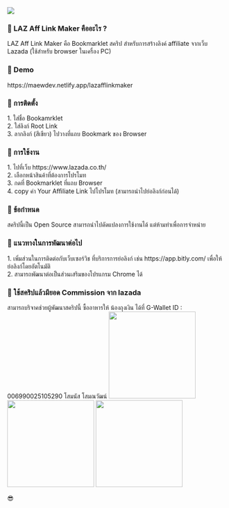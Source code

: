 <img src="https://i.imgur.com/yxhBPE3.png">
<h3>💚 LAZ Aff Link Maker คืออะไร ?</h3>
LAZ Aff Link Maker คือ Bookmarklet สคริป สำหรับการสร้างลิงค์ affiliate จากเว็บ Lazada (ใช้สำหรับ browser ในเครื่อง PC)

<h3>💚 Demo</h3>
https://maewdev.netlify.app/lazafflinkmaker

<h3>💚 การติดตั้ง</h3>
1. ใส่ชื่อ Bookamrklet<br>
2. ใส่ลิงก์ Root Link<br>
3. ลากลิงก์ (สีเขียว) ไปวางที่แถบ Bookmark ของ Browser

<h3>💚 การใช้งาน</h3>
1. ไปที่เว็บ https://www.lazada.co.th/ <br>
2. เลือกหน้าสินค้าที่ต้องการโปรโมท <br>
3. กดที่ Bookmarklet ที่แถบ Browser <br>
4. copy ค่า Your Afﬁliate Link ไปโปรโมท (สามารถนำไปย่อลิงก์ก่อนได้)

<h3>💚 ข้อกำหนด</h3>
สคริปนี้เป็น Open Source สามารถนำไปดัดแปลงการใช้งานได้ แต่ห้ามทำเพื่อการจำหน่าย

<h3>💚 แนวทางในการพัฒนาต่อไป</h3>
1. เพิ่มส่วนในการติดต่อกับเว็บเซอร์วิช ที่บริการการย่อลิงก์ เช่น https://app.bitly.com/ เพื่อให้ย่อลิงก์โดยอัตโนมัติ <br>
2. สามารถพัฒนาต่อเป็นส่วนเสริมของโปรแกรม Chrome ได้

<h3>💚 ใช้สคริปแล้วมียอด Commission จาก lazada</h3>
สามารถบริจาคช่วยผู้พัฒนาสคริปนี้ ซื้ออาหารให้ น้องถุงเงิน ได้ที่ G-Wallet ID : 006990025105290 โสมนัส โสมณวัฒน์
<img src="https://i.imgur.com/JqJnyWm.jpg" width="200"> <img src="https://i.imgur.com/tbDoISM.jpg" width="200"> <img src="https://i.imgur.com/7jeCqmH.jpg" width="200">

😎

